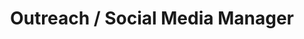 ---
layout: work-with-us-layout

title: Outreach / Social Media Manager

role: <b> Role </b> <br> As the Outreach Manager your role will majorly be that of communication. You will be anchoring communications and outreach for the organisation, designing and implementing a social media strategy, conceptualising outreach campaigns, engaging with potential clients and funders through the development of communication materials. <br> Your strengths should lie in designing-storytelling with an understanding of the social media world and how to leverage it’s relevance and power. Your knack in content creation and a strong instinct for breaking down and narrating in and around data for an information hungry, ever-evolving audience will come in to be crutial, for this role.

responsibilities: <b> Responsibilities* </b> <br> <ul> <li> Outreach Strategy Development </li> <li> Content Creation </li> <li> Content Marketing </li> <li> Ma naging Insights & Analytics </li> </ul> <br> *(across internal and external platforms)

skills: <b> Skills </b> <br> <ul> <li> Visual Design </li> <li> Story Telling </li> <li> Data Visualisation </li> <li> Content Creation </li> <li> Copy Writing </li> <li> Understanding of Social Media & <br> relevant tools in the context of Non Profits </li> </ul>

whyWorkForFov: <b> Why Work With Fields of View </b> <br> <ul> <li> We @fieldsofview.in pride ourselves in building a collaborative and open environment around our work in building tools for inclusive public policy. This is your chance to become an addition to our coveted multidisciplinary team, that houses individuals from different backgrounds scaling from Journalism to Game Design to Law. </li> <li> We have collaborations with Indian and international universities, and you get access to cutting edge research in data and policy. </li> <li> Depending on your interest, you will contribute to research papers that we have published in major journals. </li> <li> Your work will contribute to applications in addressing social problems. </li> </ul>

applicationProcess: <b> How to Apply for the Role </b> <br> Please write to <a href="mailto://work@fieldsofview.in">work@fieldsofview.in</a> with your CV and a few words about yourself and why you want to work with us. Women are strongly encouraged to apply.

notes: <b> Other Notes </b> <br> <ul> <li> Fields of View is a non-profit organisation </li> <li> The role is for a part-time position </li> <li> The role is remote </li> </ul>

ide: Social Media

tag: Social Media

category: jd

permalink: /projects/work-with-us/socialmediamanager/

---